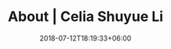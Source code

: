 ---
title: "About | Celia Shuyue Li"
date: 2018-07-12T18:19:33+06:00
intro_content_1: "Hi! I'm Celia, a product designer, web3 contributor, landscape architect, trader, and multimedia artist. I am primarily interested in creating human-centered and impactful experiences by integrating people, design, art, and technology."
intro_content_2: "As a designer, my projects engage in social-fi and game-fi combined DApps, investing and banking solutions for users in both web2 and web3 worlds. As an artist, my intellectual fascination is embodied in sychronization of senses, vibe and non-human agency with cross-pollinations from technology and metaverse."
intro_content_3: "I hold an MLAI degree from Harvard University Graduate School of Design and a bachelor's degree with distinction from Zhejiang University. I have practiced in the US, Europe, and China."
portrait_img : "https://cdn.celiasy.com/images/personal-pic/5_compressed.jpg"
---